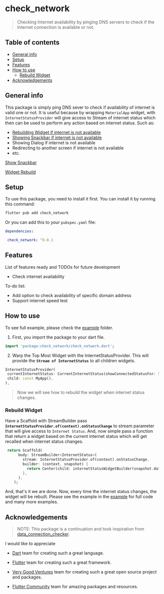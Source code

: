 # check_network

> Checking Internet availability by pinging DNS servers to check if the Internet connection is available or not.

## Table of contents

- [General info](#general-info)
- [Setup](#setup)
- [Features](#features)
- [How to use](#how-to-use)
    - [Rebuild Widget](#rebuild-widget)
- [Acknowledgements](#acknowledgements)
  

## General info

This package is simply ping DNS sever to check if availability of internet is valid one or not. It is useful because by wrapping `MaterialApp` widget, with `InternetStatusProvider` will give access to Stream of internet status which then can be used to perform any action based on internet status.
  Such as:
  - [Rebuilding Widget if internet is not available](https://github.com/Vedsaga/check_network/tree/master/example/lib/widget_rebuild.dart)
  - [Showing Snackbar if internet is not available](https://github.com/Vedsaga/check_network/tree/master/example/lib/show_snackbar.dart)
  - Showing Dialog if internet is not available
  - Redirecting to another screen if internet is not available
  - etc.
  
  

[Show Snackbar](https://user-images.githubusercontent.com/59083528/187082881-6a1649d8-094d-4f57-a425-fd6786761605.mp4)

[Widget Rebuild](https://user-images.githubusercontent.com/59083528/187082885-66129bc9-6c07-47bf-a818-5e528d68122f.mp4)



  
## Setup

To use this package, you need to install it first. You can install it by running this command:

```bash
flutter pub add check_network
```

Or you can add this to your `pubspec.yaml` file:

```yaml
dependencies:

 check_network: ^0.0.1
```

## Features

List of features ready and TODOs for future development

- Check internet availability
  
To-do list:

- Add option to check availability of specific domain address
- Support internet speed test
  

## How to use

To see full example, please check the [example](https://github.com/Vedsaga/check_network/tree/master/example/lib) folder.

1. First, you import the package to your dart file.

```dart
import 'package:check_network/check_network.dart';
```

2. Warp the Top Most Widget with the InternetStatusProvider. This will provide the **`Stream of InternetStatus`** to all children widgets.
```dart
InternetStatusProvider(
 currentInternetStatus: CurrentInternetStatus(showConnectedStatusFor: 5),
 child: const MyApp(),
),
```

> Now we will see how to rebuild the widget when internet status changes.

### Rebuild Widget

Have a Scaffold with StreamBuilder pass
**`InternetStatusProvider.of(context).onStatusChange`** to stream parameter that will give access to `Internet Status`. 
And, now simple pass a function that return a widget based on the current internet status which will get recalled when internet status changes.


```dart
 return Scaffold(
      body: StreamBuilder<InternetStatus>(
        stream: InternetStatusProvider.of(context).onStatusChange,
        builder: (context, snapshot) {
          return Center(child: internetStatusWidgetBuilder(snapshot.data));
        },
      ),
    );
```

And, that's it we are done. Now, every time the internet status changes, the widget will be rebuilt.
Please see the example in the [example](https://github.com/Vedsaga/check_network/tree/master/example/lib) for full code and many more examples.


## Acknowledgements

> NOTE: This package is a continuation and took inspiration from [data_connection_checker](https://github.com/komapeb/data_connection_checker).

I would like to appreciate

 - [Dart](https://dart.dev/) team for creating such a great language.

 - [Flutter](https://flutter.dev/) team for creating such a great framework.

 - [Very Good Ventures](https://verygood.ventures/) team for creating such a great open source project and packages.

 - [Flutter Community](https://plus.fluttercommunity.dev/) team for amazing packages and resources.
